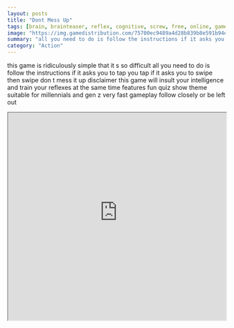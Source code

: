 ```yaml
---
layout: posts
title: "Dont Mess Up"
tags: [brain, brainteaser, reflex, cognitive, screw, free, online, games, oyna, game, free, games, play, play, games]
image: "https://img.gamedistribution.com/75700ec9489a4d28b839b8e591b94ed0-512x384.jpeg"
summary: "all you need to do is follow the instructions if it asks you to tap you tap if it asks you to swipe then swipe don t mess it up  free online games oyna game free games play play games"
category: "Action"
---
```


this game is ridiculously simple that it s so difficult all you need to do is follow the instructions if it asks you to tap you tap if it asks you to swipe then swipe don t mess it up disclaimer this game will insult your intelligence and train your reflexes at the same time features fun quiz show theme suitable for millennials and gen z very fast gameplay follow closely or be left out

<iframe width="100%" height="480px;" src="https://html5.gamedistribution.com/75700ec9489a4d28b839b8e591b94ed0/"></iframe>
